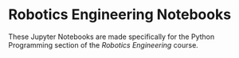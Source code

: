 # Robotics Engineering Notebooks
These Jupyter Notebooks are made specifically for the Python Programming section of the <i>Robotics Engineering</i> course.
